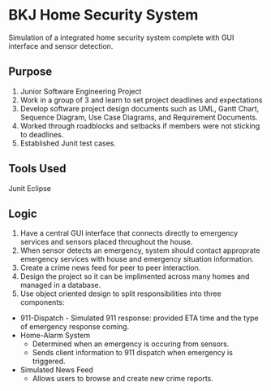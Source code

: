 # BKJ Home Security System
Simulation of a integrated home security system complete with GUI interface and sensor detection.

## Purpose
1. Junior Software Engineering Project
2. Work in a group of 3 and learn to set project deadlines and expectations
3. Develop software project design documents such as UML, Gantt Chart, Sequence Diagram, Use Case Diagrams, and Requirement Documents.
4. Worked through roadblocks and setbacks if members were not sticking to deadlines.
5. Established Junit test cases.

## Tools Used
Junit
Eclipse

## Logic
1. Have a central GUI interface that connects directly to emergency services and sensors placed throughout the house.
2. When sensor detects an emergency, system should contact approprate emergency services with house and emergency situation information.
3. Create a crime news feed for peer to peer interaction.
4. Design the project so it can be implimented across many homes and managed in a database.
5. Use object oriented design to split responsibilities into three components:
- 911-Dispatch
		- Simulated 911 response: provided ETA time and the type of emergency response coming.
- Home-Alarm System
    - Determined when an emergency is occuring from sensors.
    - Sends client information to 911 dispatch when emergency is triggered.
- Simulated News Feed
    - Allows users to browse and create new crime reports.
